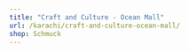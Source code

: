 ```yaml
---
title: "Craft and Culture - Ocean Mall"
url: /karachi/craft-and-culture-ocean-mall/
shop: Schmuck
---
```

